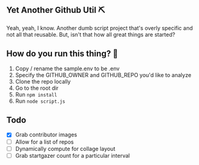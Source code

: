 ## Yet Another Github Util ⛏

Yeah, yeah, I know. Another dumb script project that's overly specific and not all that reusable. But, isn't that how all great things are started?

## How do you run this thing? 🤔

1. Copy / rename the sample.env to be .env
2. Specify the GITHUB_OWNER and GITHUB_REPO you'd like to analyze
3. Clone the repo locally
4. Go to the root dir
5. Run `npm install`
6. Run `node script.js`

## Todo

- [x] Grab contributor images
- [ ] Allow for a list of repos
- [ ] Dynamically compute for collage layout
- [ ] Grab startgazer count for a particular interval
